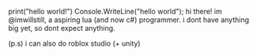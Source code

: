 print("hello world!")
Console.WriteLine("hello world");
hi there! im @imwillstill, a aspiring lua (and now c#) programmer. i dont have anything big yet, so dont expect anything. 

(p.s) i can also do roblox studio (+ unity)

<!---
ImWillStill/ImWillStill is a ✨ special ✨ repository because its `README.md` (this file) appears on your GitHub profile.
You can click the Preview link to take a look at your changes.
--->
